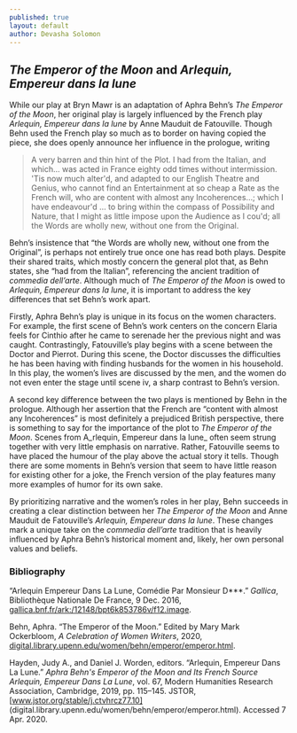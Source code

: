 ```yaml
---
published: true
layout: default
author: Devasha Solomon
---
```

## _The Emperor of the Moon_ and _Arlequin, Empereur dans la lune_

While our play at Bryn Mawr is an adaptation of Aphra Behn’s _The Emperor of the Moon_, her original play is largely influenced by the French play _Arlequin, Empereur dans la lune_ by Anne Mauduit de  Fatouville. Though Behn used the French play so much as to border on having copied the piece, she does openly announce her influence in the prologue, writing
    
> A very barren and thin hint of the Plot. I had from the Italian, and which… was acted in France eighty odd times without intermission. 'Tis now much alter'd, and adapted to our English Theatre and Genius, who cannot find an Entertainment at so cheap a Rate as the French will, who are content with almost any Incoherences…; which I have endeavour'd …  to bring within the compass of Possibility and Nature, that I might as little impose upon the Audience as I cou'd; all the Words are wholly new, without one from the Original.

Behn’s insistence that “the Words are wholly new, without one from the Original”, is perhaps not entirely true once one has read both plays. Despite their shared traits, which mostly concern the general plot that, as Behn states, she “had from the Italian”, referencing the ancient tradition of _commedia dell’arte_. Although much of _The Emperor of the Moon_ is owed to _Arlequin, Empereur dans la lune_, it is important to address the key differences that set Behn’s work apart.


Firstly, Aphra Behn’s play is unique in its focus on the women characters. For example, the first scene of Behn’s work centers on the concern Elaria feels for Cinthio after he came to serenade her the previous night and was caught. Contrastingly, Fatouville’s play begins with a scene between the Doctor and Pierrot. During this scene, the Doctor discusses the difficulties he has been having with finding husbands for the women in his household. In this play, the women’s lives are discussed by the men, and the women do not even enter the stage until scene iv, a sharp contrast to Behn’s version.

A second key difference between the two plays is mentioned by Behn in the prologue. Although her assertion that the French are “content with almost any Incoherences” is most definitely a prejudiced British perspective, there is something to say for the importance of the plot to _The Emperor of the Moon_. Scenes from A_rlequin, Empereur dans la lune_ often seem strung together with very little emphasis on narrative. Rather, Fatouville seems to have placed the humour of the play above the actual story it tells. Though there are some moments in Behn’s version that seem to have little reason for existing other for a joke, the French version of the play features many more examples of humor for its own sake.

By prioritizing narrative and the women’s roles in her play, Behn succeeds in creating a clear distinction between her _The Emperor of the Moon_ and Anne Mauduit de  Fatouville’s _Arlequin, Empereur dans la lune_. These changes mark a unique take on the _commedia dell’arte_ tradition that is heavily influenced by Aphra Behn’s historical moment and, likely, her own personal values and beliefs.





### **Bibliography**


“Arlequin Empereur Dans La Lune, Comédie Par Monsieur D***.” _Gallica_, Bibliothèque Nationale De France, 9 Dec.
    2016, [gallica.bnf.fr/ark:/12148/bpt6k853786v/f12.image](gallica.bnf.fr/ark:/12148/bpt6k853786v/f12.image).

Behn, Aphra. “The Emperor of the Moon.” Edited by Mary Mark Ockerbloom, _A Celebration of Women Writers_, 2020, 
    [digital.library.upenn.edu/women/behn/emperor/emperor.html](digital.library.upenn.edu/women/behn/emperor/emperor.html).

Hayden, Judy A., and Daniel J. Worden, editors. “Arlequin, Empereur Dans La Lune.” _Aphra Behn's Emperor of the Moon 
    and Its French Source Arlequin, Empereur Dans La Lune_, vol. 67, Modern Humanities Research Association, 
    Cambridge, 2019, pp. 115–145. JSTOR, [www.jstor.org/stable/j.ctvhrcz77.10]
    (digital.library.upenn.edu/women/behn/emperor/emperor.html). Accessed 7 Apr. 2020.
